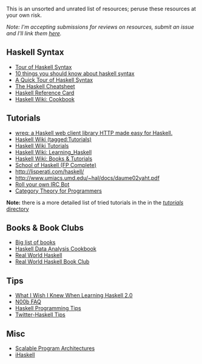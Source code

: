 This is an unsorted and unrated list of resources; peruse these resources at your own risk. 

*Note: I'm accepting submissions for reviews on resources, submit an issue and I'll link them [here](https://github.com/katychuang/getting-started-with-haskell/blob/master/resources/reviews.md).*

## Haskell Syntax

* [Tour of Haskell Syntax](http://www.cs.utep.edu/cheon/cs3360/pages/haskell-syntax.html)
* [10 things you should know about haskell syntax](https://www.fpcomplete.com/blog/2012/09/ten-things-you-should-know-about-haskell-syntax)
* [A Quick Tour of Haskell Syntax](http://prajitr.github.io/quick-haskell-syntax/)
* [The Haskell Cheatsheet](http://cheatsheet.codeslower.com/)
* [Haskell Reference Card](http://www.haskell.org/haskellwiki/Reference_card)
* [Haskell Wiki: Cookbook](http://www.haskell.org/haskellwiki/Cookbook)

## Tutorials

* [wreq: a Haskell web client library HTTP made easy for Haskell.](http://www.serpentine.com/wreq/)
* [Haskell Wiki (tagged:Tutorials)](http://www.haskell.org/haskellwiki/Category:Tutorials)
* [Haskell Wiki Tutorials](http://www.haskell.org/haskellwiki/Tutorials)
* [Haskell Wiki: Learning_Haskell](http://www.haskell.org/haskellwiki/Learning_Haskell)
* [Haskell Wiki: Books & Tutorials](http://www.haskell.org/haskellwiki/Books_and_tutorials)
* [School of Haskell (FP Complete)](https://www.fpcomplete.com/school)
* http://lisperati.com/haskell/
* http://www.umiacs.umd.edu/~hal/docs/daume02yaht.pdf
* [Roll your own IRC Bot](http://www.haskell.org/haskellwiki/Roll_your_own_IRC_bot)
* [Category Theory for Programmers](http://bartoszmilewski.com/2014/10/28/category-theory-for-programmers-the-preface/)

**Note:** there is a more detailed list of tried tutorials in the in the [*tutorials* directory](https://github.com/katychuang/getting-started-with-haskell/tree/master/tutorials)

## Books & Book Clubs

* [Big list of books](http://reinh.com/notes/posts/2014-07-25-recommended-reading-material.html)
* [Haskell Data Analysis Cookbook](http://haskelldata.com)
* [Real World Haskell](http://book.realworldhaskell.org)
* [Real World Haskell Book Club](https://groups.google.com/forum/#!forum/real-world-haskell-book-club)
 
## Tips

* [What I Wish I Knew When Learning Haskell 2.0](http://dev.stephendiehl.com/hask/)
* [N00b FAQ](http://echo.rsmw.net/n00bfaq.html)
* [Haskell Programming Tips](http://www.haskell.org/haskellwiki/Haskell_programming_tips)
* [Twitter-Haskell Tips](https://twitter.com/HaskellTips)

## Misc

* [Scalable Program Architectures](https://news.ycombinator.com/item?id=7586812)
* [iHaskell](http://gibiansky.github.io/IHaskell/)


